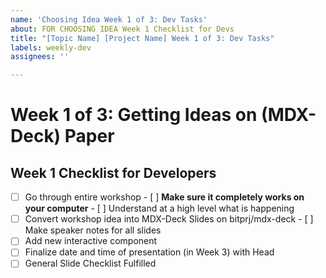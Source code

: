 ```yaml
---
name: 'Choosing Idea Week 1 of 3: Dev Tasks'
about: FOR CHOOSING IDEA Week 1 Checklist for Devs
title: "[Topic Name] [Project Name] Week 1 of 3: Dev Tasks"
labels: weekly-dev
assignees: ''

---
```


# Week 1 of 3: Getting Ideas on (MDX-Deck) Paper
## Week 1 Checklist for Developers
- [ ] Go through entire workshop
         - [ ] **Make sure it completely works on your computer**
         - [ ] Understand at a high level what is happening
- [ ] Convert workshop idea into MDX-Deck Slides on bitprj/mdx-deck
         - [ ] Make speaker notes for all slides
- [ ] Add new interactive component
- [ ] Finalize date and time of presentation (in Week 3) with Head
- [ ] General Slide Checklist Fulfilled
